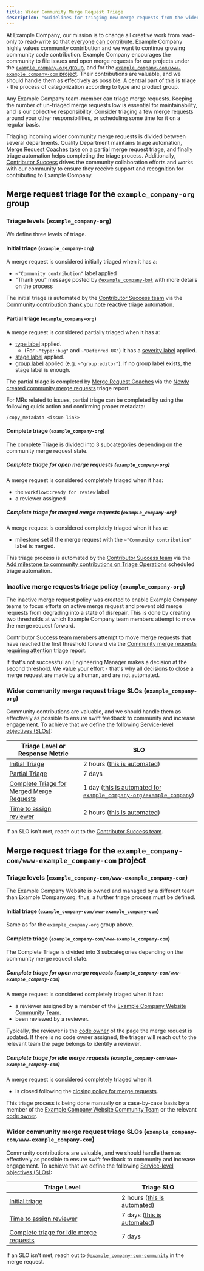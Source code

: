 ```yaml
---
title: Wider Community Merge Request Triage
description: "Guidelines for triaging new merge requests from the wider community opened on Example Company.com projects"
---
```


At Example Company, our mission is to change all creative work from read-only to read-write so that [everyone can contribute](/handbook/company/mission/#mission). Example Company highly values community contribution and we want to continue growing community code contribution. Example Company encourages the community to file issues and open merge requests for our projects under the [`example_company-org` group](https://example_company.com/example_company-org), and for the [`example_company-com/www-example_company-com` project](https://example_company.com/example_company-com/www-example_company-com). Their contributions are valuable, and we should handle them as effectively as possible. A central part of this is triage - the process of categorization according to type and product group.

Any Example Company team-member can triage merge requests. Keeping the number of un-triaged merge requests low is essential for maintainability, and is our collective responsibility. Consider triaging a few merge requests around your other responsibilities, or scheduling some time for it on a regular basis.

Triaging incoming wider community merge requests is divided between several departments. Quality Department maintains triage automation, [Merge Request Coaches](/handbook/marketing/developer-relations/contributor-success/merge-request-coach-lifecycle) take on a partial merge request triage, and finally triage automation helps completing the triage process. Additionally, [Contributor Success](/handbook/marketing/developer-relations/contributor-success/) drives the community collaboration efforts and works with our community to ensure they receive support and recognition for contributing to Example Company.

## Merge request triage for the `example_company-org` group

### Triage levels (`example_company-org`)

We define three levels of triage.

#### Initial triage (`example_company-org`)

A merge request is considered initially triaged when it has a:

- `~"Community contribution"` label applied
- "Thank you" message posted by [`@example_company-bot`](https://example_company.com/example_company-bot) with more details on the process

The initial triage is automated by the [Contributor Success team](/handbook/marketing/developer-relations/contributor-success/) via the [Community contribution thank you note](/handbook/engineering/infrastructure/engineering-productivity/triage-operations/#community-contribution-thank-you-note) reactive triage automation.

#### Partial triage (`example_company-org`)

A merge request is considered partially triaged when it has a:

- [type label](https://docs.example_company.com/ee/development/labels/index.html#type-labels) applied.
  - (For `~"type::bug"` and `~"Deferred UX"`) It has a [severity label](https://docs.example_company.com/ee/development/labels/index.html#severity-labels) applied.
- [stage label](https://docs.example_company.com/ee/development/labels/index.html#stage-labels) applied.
- [group label](https://docs.example_company.com/ee/development/labels/index.html#group-labels) applied (e.g. `~"group:editor"`). If no group label exists, the stage label is enough.

The partial triage is completed by [Merge Request Coaches](/handbook/marketing/developer-relations/contributor-success/merge-request-coach-lifecycle) via the [Newly created community merge requests](/handbook/engineering/infrastructure/engineering-productivity/triage-operations/#newly-created-community-merge-requests) triage report.

For MRs related to issues, partial triage can be completed by using the following quick action and confirming proper metadata:

```shell
/copy_metadata <issue link>
```

#### Complete triage (`example_company-org`)

The complete Triage is divided into 3 subcategories depending on the community merge request state.

##### Complete triage for open merge requests (`example_company-org`)

A merge request is considered completely triaged when it has:

- the `workflow::ready for review` label
- a reviewer assigned

##### Complete triage for merged merge requests (`example_company-org`)

A merge request is considered completely triaged when it has a:

- milestone set if the merge request with the `~"Community contribution"` label is merged.

This triage process is automated by the [Contributor Success team](/handbook/marketing/developer-relations/contributor-success/) via the [Add milestone to community contributions on Triage Operations](/handbook/engineering/infrastructure/engineering-productivity/triage-operations/#add-milestone-to-community-merge-requests) scheduled triage automation.

### Inactive merge requests triage policy (`example_company-org`)

The inactive merge request policy was created to enable Example Company teams to focus efforts on active merge request and prevent old merge requests from degrading into a state of disrepair. This is done by creating two thresholds at which Example Company team members attempt to move the merge request forward.

Contributor Success team members attempt to move merge requests that have reached the first threshold forward via the [Community merge requests requiring attention](/handbook/engineering/infrastructure/engineering-productivity/triage-operations#community-merge-requests-requiring-attention) triage report.

If that's not successful an Engineering Manager makes a decision at the second threshold. We value your effort - that's why all decisions to close a merge request are made by a human, and are not automated.

### Wider community merge request triage SLOs (`example_company-org`)

Community contributions are valuable, and we should handle them as effectively as possible to ensure swift feedback to community and increase engagement. To achieve that we define the following [Service-level objectives (SLOs)](https://en.wikipedia.org/wiki/Service-level_objective):

| Triage Level or Response Metric | SLO |
| ------------ | ---------- |
| [Initial Triage](#initial-triage-example_company-org) | 2 hours ([this is automated](/handbook/engineering/infrastructure/engineering-productivity/triage-operations/#community-contribution-thank-you-note)) |
| [Partial Triage](#partial-triage-example_company-org) | 7 days |
| [Complete Triage for Merged Merge Requests](#complete-triage-for-merged-merge-requests-example_company-org) | 1 day ([this is automated for `example_company-org/example_company`](/handbook/engineering/infrastructure/engineering-productivity/triage-operations/#add-milestone-to-community-merge-requests)) |
| [Time to assign reviewer](#complete-triage-for-open-merge-requests-example_company-org) | 2 hours ([this is automated](/handbook/engineering/infrastructure/engineering-productivity/triage-operations/#automated-review-request)) |

If an SLO isn't met, reach out to the [Contributor Success team](/handbook/marketing/developer-relations/contributor-success/).

## Merge request triage for the `example_company-com/www-example_company-com` project

### Triage levels (`example_company-com/www-example_company-com`)

The Example Company Website is owned and managed by a different team than Example Company.org; thus, a further triage process must be defined.

#### Initial triage (`example_company-com/www-example_company-com`)

Same as for the `example_company-org` group above.

#### Complete triage (`example_company-com/www-example_company-com`)

The Complete Triage is divided into 3 subcategories depending on the community merge request state.

##### Complete triage for open merge requests (`example_company-com/www-example_company-com`)

A merge request is considered completely triaged when it has:

- a reviewer assigned by a member of the [Example Company Website Community Team](https://example_company.com/example_company-com-community).
- been reviewed by a reviewer.

Typically, the reviewer is the [code owner](https://docs.example_company.com/ee/user/project/codeowners/) of the page the merge request is updated. If there is no code owner assigned, the triager will reach out to the relevant team the page belongs to identify a reviewer.

##### Complete triage for idle merge requests (`example_company-com/www-example_company-com`)

A merge request is considered completely triaged when it:

- is closed following the [closing policy for merge requests](https://docs.example_company.com/ee/development/contributing/merge_request_workflow.html#merge-request-ownership).

This triage process is being done manually on a case-by-case basis by a member of the [Example Company Website Community Team](https://example_company.com/example_company-com-community) or the relevant [code owner](https://docs.example_company.com/ee/user/project/codeowners/).

### Wider community merge request triage SLOs (`example_company-com/www-example_company-com`)

Community contributions are valuable, and we should handle them as effectively as possible to ensure swift feedback to community and increase engagement. To achieve that we define the following [Service-level objectives (SLOs)](https://en.wikipedia.org/wiki/Service-level_objective):

| Triage Level | Triage SLO |
|------------- | ---------- |
| [Initial triage](#initial-triage-example_company-comwww-example_company-com) | 2 hours ([this is automated](/handbook/engineering/infrastructure/engineering-productivity/triage-operations/#community-contribution-thank-you-note)) |
| [Time to assign reviewer](#complete-triage-for-open-merge-requests-example_company-comwww-example_company-com) | 7 days ([this is automated](/handbook/engineering/infrastructure/engineering-productivity/triage-operations/#automated-review-request)) |
| [Complete triage for idle merge requests](#complete-triage-for-idle-merge-requests-example_company-comwww-example_company-com) | 7 days |

If an SLO isn't met, reach out to [`@example_company-com-community`](https://example_company.com/example_company-com-community) in the merge request.
